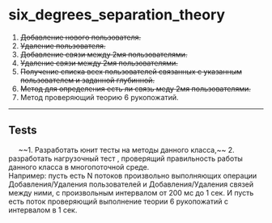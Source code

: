 # six_degrees_separation_theory
1. ~~Добавление нового пользователя.~~
2. ~~Удаление пользователя.~~
3. ~~Добавление связи между 2мя пользователями.~~
4. ~~Удаление связи между 2мя пользователями.~~
5. ~~Получение списка всех пользователей связанных с указанным пользователем и 
заданной глубинной.~~
6. ~~Метод для определения есть ли связь меду 2мя пользователями.~~
7. Метод проверяющий теорию 6 рукопожатий.
-------------------------------------------------------------------------------
## Tests ##
<p>&nbsp;&nbsp;&nbsp;&nbsp;
~~1. Разработать юнит тесты на методы данного класса,~~
2. разработать нагрузочный тест , проверящий правильность работы данного класса 
в многопоточной среде.<br>
Например: пусть есть N потоков произвольно выполняющих операции
Добавления/Удаления пользователей и Добавления/Удаления связей между ними, с
произвольным интервалом от 200 мс до 1 сек. И пусть есть поток проверяющий
выполнение теории 6 рукопожатий с интервалом в 1 сек.</p>
